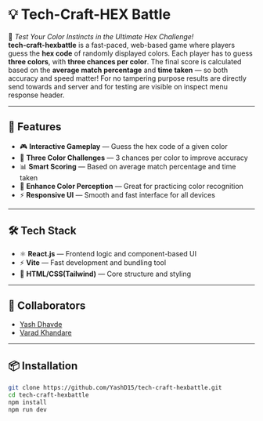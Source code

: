 # 💡 Tech-Craft-HEX Battle  
🚀 *Test Your Color Instincts in the Ultimate Hex Challenge!*  
**tech-craft-hexbattle** is a fast-paced, web-based game where players guess the **hex code** of randomly displayed colors. Each player has to guess **three colors**, with **three chances per color**. The final score is calculated based on the **average match percentage** and **time taken** — so both accuracy and speed matter!
For no tampering purpose results are directly send towards and server and for testing are visible on inspect menu response header.

---

## 🔧 Features
- 🎮 **Interactive Gameplay** — Guess the hex code of a given color  
- 🎯 **Three Color Challenges** — 3 chances per color to improve accuracy  
- 📊 **Smart Scoring** — Based on average match percentage and time taken  
- 🧠 **Enhance Color Perception** — Great for practicing color recognition  
- ⚡ **Responsive UI** — Smooth and fast interface for all devices  

---

## 🛠️ Tech Stack
- ⚛️ **React.js** — Frontend logic and component-based UI  
- ⚡ **Vite** — Fast development and bundling tool  
- 🎨 **HTML/CSS(Tailwind)** — Core structure and styling  

---

## 👥 Collaborators
- [Yash Dhavde](https://github.com/YashD15)  
- [Varad Khandare](https://github.com/Varad11220)  

---

## 📦 Installation
```bash
git clone https://github.com/YashD15/tech-craft-hexbattle.git
cd tech-craft-hexbattle
npm install
npm run dev